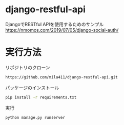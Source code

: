 # django-restful-api
DjangoでRESTful APIを使用するためのサンプル
https://nmomos.com/2019/07/05/django-social-auth/

# 実行方法
リポジトリのクローン
```bash
https://github.com/mila411/django-restful-api.git
```
パッケージのインストール
```bash
pip install -r requirements.txt
```

実行
```bash
python manage.py runserver
```
